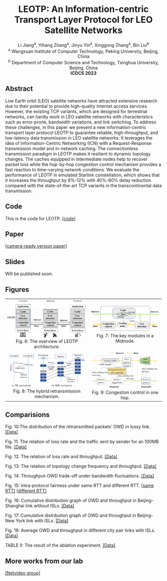 # <center> LEOTP: An Information-centric Transport Layer Protocol for LEO Satellite Networks </center>
<div align='center'> Li Jiang<sup>a</sup>, Yihang Zhang<sup>a</sup>, Jinyu Yin<sup>a</sup>, Xinggong Zhang<sup>a</sup>, Bin Liu<sup>b</sup> </div>
<div align='center'> <sup>a</sup> Wangxuan Institute of Computer Technology, Peking University, Beijing, China </div>
<div align='center'> <sup>b</sup> Department of Computer Science and Technology, Tsinghua University, Beijing, China </div>
<div align='center'> <b> ICDCS 2023 </b> </div>

## Abstract 

Low Earth orbit (LEO) satellite networks have attracted extensive research due to their potential to provide high-quality Internet access services. However, the existing TCP variants, which are designed for terrestrial networks, can hardly work in LEO satellite networks with characteristics such as error-prone, bandwidth variations, and link switching. To address these challenges, in this paper we present a new information-centric transport layer protocol LEOTP to guarantee reliable, high-throughput, and low-latency data transmission in LEO satellite networks. It leverages the idea of Information-Centric Networking (ICN) with a Request-Response transmission model and in-network caching. The connectionless transmission paradigm in LEOTP makes it resilient to dynamic topology changes. The caches equipped in intermediate nodes help to recover packet loss while the hop-by-hop congestion control mechanism provides a fast reaction to time-varying network conditions. We evaluate the performance of LEOTP in emulated Starlink constellation, which shows that it increases the throughput by 8%-12% with 40%-60% delay reduction compared with the state-of-the-art TCP variants in the transcontinental data transmission.

## Code

<!--
Will be published soon.
-->

This is the code for LEOTP. [[code]](https://github.com/jl99888/LEOTP)

## Paper

<!--
Will be published soon.
-->

[[camera-ready version paper]](./LEOTP_icdcs.pdf)

## Slides

Will be published soon.

<!--
[[slides]](./LEOTP_ICDCS_pre.pdf)
-->

## Figures

<table>
    <tr>
        <td><center><img src="./figures/fig_arch_new.png">Fig. 6: The overview of LEOTP architecture.</center></td>
        <td><center><img src="./figures/fig_midnode.png">Fig. 7: The key modules in a Midnode.</center></td>
    </tr>
    <tr>
        <td><center><img src="./figures/fig_retran.png">Fig. 8: The hybrid retransmission mechanism.</center></td>
        <td ><center><img src="./figures/fig_congestion_control.png">Fig. 9: Congestion control in one hop.</center> </td>
    </tr>
</table>

## Comparisions

Fig. 10:The distribution of the retransmitted packets’ OWD in lossy link.        [[Data]](./logs/retran_delay_test)

Fig. 11: The relation of loss rate and the traffic sent by sender for an 100MB file.        [[Data]](./logs/retran_traffic_test)

Fig. 12: The relation of loss rate and throughput.        [[Data]](./logs/loss_test)

Fig. 13: The relation of topology change frequency and throughput.        [[Data]](./logs/link_switch_test)

Fig. 14: Throughput-OWD trade-off under bandwidth fluctuations.         [[Data]](./logs/bandwidht_fluctuation_test)

Fig. 15: Intra-protocol fairness under same RTT and different RTT.        [[same RTT]](./logs/fairness_same_rtt)    [[different RTT]](./logs/fairness_diff_rtt)

Fig. 16: Cumulative distribution graph of OWD and throughput in Beijing-Shanghai link without ISLs.    [[Data]](./logs/starlink_without_isl)

Fig. 17: Cumulative distribution graph of OWD and throughput in Beijing-New York link with ISLs.        [[Data]](./logs/starlink_with_isl)

Fig. 18: Average OWD and throughput in different city pair links with ISLs.        [[Data]](./logs/starlink_with_isl)

TABLE II: The result of the ablation experiment.        [[Data]](./logs/ablation_test)

## More works from our lab

[[Netvideo group]](https://www.icst.pku.edu.cn/NetVideo/)

